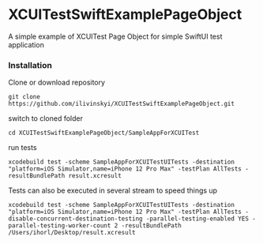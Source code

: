 # XCUITestSwiftExamplePageObject 
A simple example of XCUITest Page Object for simple SwiftUI test application

### Installation
Clone or download repository 

    git clone https://github.com/ilivinskyi/XCUITestSwiftExamplePageObject.git
	
switch to cloned folder 

	cd XCUITestSwiftExamplePageObject/SampleAppForXCUITest

run tests

	xcodebuild test -scheme SampleAppForXCUITestUITests -destination "platform=iOS Simulator,name=iPhone 12 Pro Max" -testPlan AllTests -resultBundlePath result.xcresult
  
Tests can also be executed in several stream to speed things up

  ```xcodebuild test -scheme SampleAppForXCUITestUITests -destination "platform=iOS Simulator,name=iPhone 12 Pro Max" -testPlan AllTests -disable-concurrent-destination-testing -parallel-testing-enabled YES -parallel-testing-worker-count 2 -resultBundlePath /Users/ihorl/Desktop/result.xcresult```
